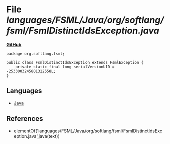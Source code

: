 # File _languages/FSML/Java/org/softlang/fsml/FsmlDistinctIdsException.java_
**[GitHub](https://github.com/softlang/yas/blob/master/languages/FSML/Java/org/softlang/fsml/FsmlDistinctIdsException.java)**
```
package org.softlang.fsml;

public class FsmlDistinctIdsException extends FsmlException {
	private static final long serialVersionUID = -2533003245801322558L;
}
```

## Languages
* [Java](../languages/Java.md)

## References
* elementOf('languages/FSML/Java/org/softlang/fsml/FsmlDistinctIdsException.java',java(text))
